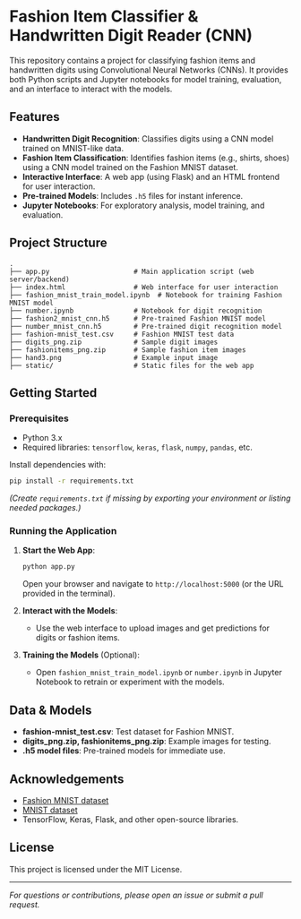 # Fashion Item Classifier & Handwritten Digit Reader (CNN)

This repository contains a project for classifying fashion items and handwritten digits using Convolutional Neural Networks (CNNs). It provides both Python scripts and Jupyter notebooks for model training, evaluation, and an interface to interact with the models.

## Features

- **Handwritten Digit Recognition**: Classifies digits using a CNN model trained on MNIST-like data.
- **Fashion Item Classification**: Identifies fashion items (e.g., shirts, shoes) using a CNN model trained on the Fashion MNIST dataset.
- **Interactive Interface**: A web app (using Flask) and an HTML frontend for user interaction.
- **Pre-trained Models**: Includes `.h5` files for instant inference.
- **Jupyter Notebooks**: For exploratory analysis, model training, and evaluation.

## Project Structure

```
.
├── app.py                     # Main application script (web server/backend)
├── index.html                 # Web interface for user interaction
├── fashion_mnist_train_model.ipynb  # Notebook for training Fashion MNIST model
├── number.ipynb               # Notebook for digit recognition
├── fashion2_mnist_cnn.h5      # Pre-trained Fashion MNIST model
├── number_mnist_cnn.h5        # Pre-trained digit recognition model
├── fashion-mnist_test.csv     # Fashion MNIST test data
├── digits_png.zip             # Sample digit images
├── fashionitems_png.zip       # Sample fashion item images
├── hand3.png                  # Example input image
├── static/                    # Static files for the web app
```

## Getting Started

### Prerequisites

- Python 3.x
- Required libraries: `tensorflow`, `keras`, `flask`, `numpy`, `pandas`, etc.

Install dependencies with:

```bash
pip install -r requirements.txt
```
*(Create `requirements.txt` if missing by exporting your environment or listing needed packages.)*

### Running the Application

1. **Start the Web App**:
   ```bash
   python app.py
   ```
   Open your browser and navigate to `http://localhost:5000` (or the URL provided in the terminal).

2. **Interact with the Models**:
   - Use the web interface to upload images and get predictions for digits or fashion items.

3. **Training the Models** (Optional):
   - Open `fashion_mnist_train_model.ipynb` or `number.ipynb` in Jupyter Notebook to retrain or experiment with the models.

## Data & Models

- **fashion-mnist_test.csv**: Test dataset for Fashion MNIST.
- **digits_png.zip, fashionitems_png.zip**: Example images for testing.
- **.h5 model files**: Pre-trained models for immediate use.

## Acknowledgements

- [Fashion MNIST dataset](https://github.com/zalandoresearch/fashion-mnist)
- [MNIST dataset](http://yann.lecun.com/exdb/mnist/)
- TensorFlow, Keras, Flask, and other open-source libraries.

## License

This project is licensed under the MIT License.

---

*For questions or contributions, please open an issue or submit a pull request.*
